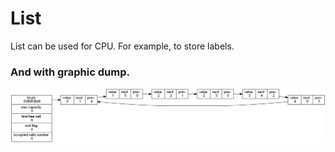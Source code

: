 # List
List can be used for CPU. For example, to store labels.

### And with graphic dump.
![](images/dump.png)
